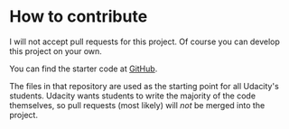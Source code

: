 # How to contribute

I will not accept pull requests for this project.
Of course you can develop this project on your own.

You can find the starter code at [GitHub](https://github.com/udacity/fend-project-memory-game).

The files in that repository are used as the starting point for all Udacity's students. Udacity wants students to write the majority of the code themselves, so pull requests (most likely) will _not_ be merged into the project.
